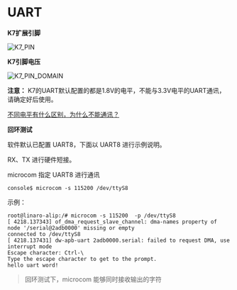# UART

**K7扩展引脚**

![K7_PIN](http://tanzhtanzh.oss-cn-shenzhen.aliyuncs.com/img/K7_PIN.png)

**K7引脚电压**

![K7_PIN_DOMAIN](http://tanzhtanzh.oss-cn-shenzhen.aliyuncs.com/img/K7_PIN_DOMAIN.png)

**注意：** K7的UART默认配置的都是1.8V的电平，不能与3.3V电平的UART通讯，请确定好后使用。

[不同电平有什么区别，为什么不能通讯？](#uart_ttl)

**回环测试**

软件默认已配置 UART8，下面以 UART8 进行示例说明。

RX、TX 进行硬件短接。

microcom 指定 UART8 进行通讯

```
console$ microcom -s 115200 /dev/ttyS8
```

示例：

```
root@linaro-alip:/# microcom -s 115200  -p /dev/ttyS8
[ 4218.137343] of_dma_request_slave_channel: dma-names property of node '/serial@2adb0000' missing or empty
connected to /dev/ttyS8
[ 4218.137431] dw-apb-uart 2adb0000.serial: failed to request DMA, use interrupt mode
Escape character: Ctrl-\
Type the escape character to get to the prompt.
hello uart word!
```

> 回环测试下，microcom 能够同时接收输出的字符